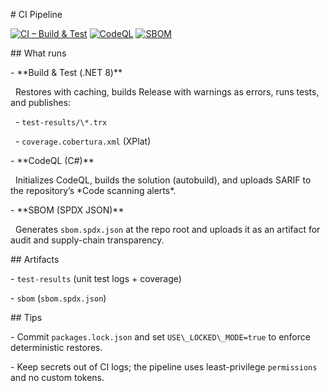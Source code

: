 \# CI Pipeline



[![CI – Build & Test](https://github.com/MatteoRigoni/aegisapi/actions/workflows/ci.yml/badge.svg?branch=master)](https://github.com/MatteoRigoni/aegisapi/actions/workflows/ci.yml)
[![CodeQL](https://github.com/MatteoRigoni/aegisapi/actions/workflows/ci.yml/badge.svg?branch=master)](https://github.com/MatteoRigoni/aegisapi/security/code-scanning)
[![SBOM](https://github.com/MatteoRigoni/aegisapi/actions/workflows/ci.yml/badge.svg?branch=master)](https://github.com/MatteoRigoni/aegisapi/actions/workflows/ci.yml)



\## What runs



\- \*\*Build \& Test (.NET 8)\*\*  

&nbsp; Restores with caching, builds Release with warnings as errors, runs tests, and publishes:

&nbsp; - `test-results/\*.trx`

&nbsp; - `coverage.cobertura.xml` (XPlat)



\- \*\*CodeQL (C#)\*\*  

&nbsp; Initializes CodeQL, builds the solution (autobuild), and uploads SARIF to the repository’s \*Code scanning alerts\*.



\- \*\*SBOM (SPDX JSON)\*\*  

&nbsp; Generates `sbom.spdx.json` at the repo root and uploads it as an artifact for audit and supply-chain transparency.



\## Artifacts



\- `test-results` (unit test logs + coverage)

\- `sbom` (`sbom.spdx.json`)



\## Tips



\- Commit `packages.lock.json` and set `USE\_LOCKED\_MODE=true` to enforce deterministic restores.

\- Keep secrets out of CI logs; the pipeline uses least-privilege `permissions` and no custom tokens.



